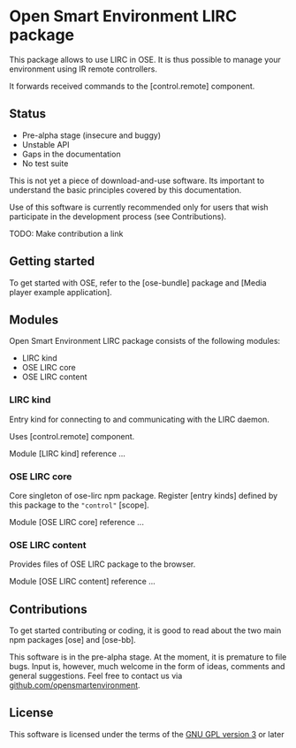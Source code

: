 # Open Smart Environment LIRC package

This package allows to use LIRC in OSE. It is thus possible to
manage your environment using IR remote controllers.

It forwards received commands to the [control.remote] component.

## Status
- Pre-alpha stage (insecure and buggy)
- Unstable API
- Gaps in the documentation
- No test suite

This is not yet a piece of download-and-use software. Its important
to understand the basic principles covered by this documentation.

Use of this software is currently recommended only for users that
wish participate in the development process (see Contributions).

TODO: Make contribution a link

## Getting started
To get started with OSE, refer to the [ose-bundle] package and
[Media player example application].

## Modules
Open Smart Environment LIRC package consists of the following modules:
- LIRC kind
- OSE LIRC core
- OSE LIRC content

### LIRC kind
Entry kind for connecting to and communicating with the LIRC
daemon.

Uses [control.remote] component.

Module [LIRC kind] reference ... 

### OSE LIRC core
Core singleton of ose-lirc npm package. Register [entry kinds]
defined by this package to the `"control"` [scope].

Module [OSE LIRC core] reference ... 

### OSE LIRC content
Provides files of OSE LIRC package to the browser.

Module [OSE LIRC content] reference ... 

## Contributions
To get started contributing or coding, it is good to read about the
two main npm packages [ose] and [ose-bb].

This software is in the pre-alpha stage. At the moment, it is
premature to file bugs. Input is, however, much welcome in the form
of ideas, comments and general suggestions.  Feel free to contact
us via
[github.com/opensmartenvironment](https://github.com/opensmartenvironment).

## License
This software is licensed under the terms of the [GNU GPL version
3](../LICENCE) or later
